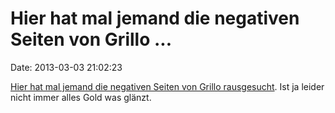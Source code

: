 Hier hat mal jemand die negativen Seiten von Grillo \...
========================================================

Date: 2013-03-03 21:02:23

[Hier hat mal jemand die negativen Seiten von Grillo
rausgesucht](http://lindwurm.wordpress.com/2013/03/02/grillo-der-unlustige-clown/).
Ist ja leider nicht immer alles Gold was glänzt.
